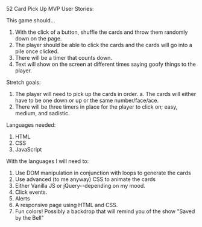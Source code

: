 52 Card Pick Up MVP
User Stories:

This game should...
1. With the click of a button, shuffle the cards and throw them randomly down on the page.
2. The player should be able to click the cards and the cards will go into a pile once clicked.
3. There will be a timer that counts down.
4. Text will show on the screen at different times saying goofy things to the player.


Stretch goals:

1. The player will need to pick up the cards in order.
	a. The cards will either have to be one down or up or the same number/face/ace.
2. There will be three timers in place for the player to click on; easy, medium, and sadistic.

Languages needed:

1. HTML
2. CSS
3. JavaScript

With the languages I will need to:

1. Use DOM manipulation in conjunction with loops to generate the cards
2. Use advanced (to me anyway) CSS to animate the cards
3. Either Vanilla JS or jQuery--depending on my mood.
4. Click events.
5. Alerts
6. A responsive page using HTML and CSS.
7. Fun colors! Possibly a backdrop that will remind you of the show "Saved by the Bell"
